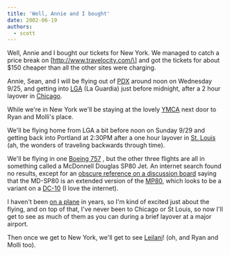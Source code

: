```yaml
---
title: 'Well, Annie and I bought'
date: 2002-06-19
authors:
  - scott
---
```


Well, Annie and I bought our tickets for New York. We managed to catch a price break on \[http://www.travelocity.com/\] and got the tickets for about $150 cheaper than all the other sites were charging.

Annie, Sean, and I will be flying out of [PDX](http://www.portlandairportpdx.com/) around noon on Wednesday 9/25, and getting into [LGA](http://www.panynj.gov/aviation/lgaframe.HTM) (La Guardia) just before midnight, after a 2 hour layover in [Chicago](http://www.ci.chi.il.us/).

While we're in New York we'll be staying at the lovely [YMCA](http://www.ymcanyc.org/ygny/YMCA.html?branch=greenpoint&body=greenpointabout&) next door to Ryan and Molli's place.

We'll be flying home from LGA a bit before noon on Sunday 9/29 and getting back into Portland at 2:30PM after a one hour layover in [St. Louis](http://stlouis.missouri.org/) (ah, the wonders of traveling backwards through time).

We'll be flying in one [Boeing 757](http://www.boeing.com/commercial/757family/) , but the other three flights are all in something called a McDonnell Douglas SP80 Jet. An internet search found no results, except for an [obscure reference on a discussion board](http://www.alaska261.org/wwwboard/messages/147.html) saying that the MD-SP80 is an extended version of the [MP80](http://www.boeing.com/commercial/md-80-90/), which looks to be a variant on a [DC-10](http://www.boeing.com/commercial/dc-10/background.html) (I love the internet).

I haven't been [on a plane](http://www.angelfire.com/ma2/danimal/humor/humor29.html) in years, so I'm kind of excited just about the flying, and on top of that, I've never been to Chicago or St Louis, so now I'll get to see as much of them as you can during a brief layover at a major airport.

Then once we get to New York, we'll get to see [Leilani](http://leilani.spaceninja.com/)! (oh, and Ryan and Molli too).
